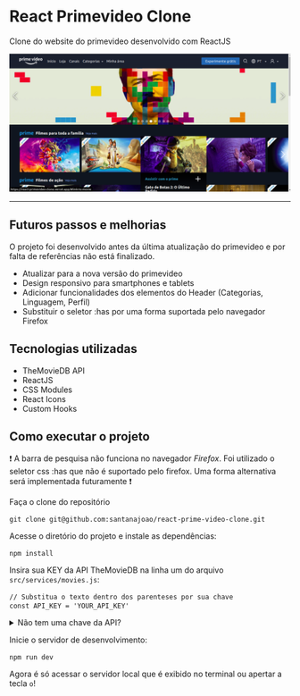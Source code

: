 # React Primevideo Clone

Clone do website do primevideo desenvolvido com ReactJS

<img src="./readme-assets/app-screenshot.png" alt="Captura de tela da aplicação funcionando">

---

## Futuros passos e melhorias

O projeto foi desenvolvido antes da última atualização do primevideo e por falta de referências não está finalizado.

- Atualizar para a nova versão do primevideo
- Design responsivo para smartphones e tablets
- Adicionar funcionalidades dos elementos do Header (Categorias, Linguagem, Perfil)
- Substituir o seletor :has por uma forma suportada pelo navegador Firefox

## Tecnologias utilizadas

- TheMovieDB API
- ReactJS
- CSS Modules
- React Icons
- Custom Hooks

## Como executar o projeto

:exclamation: A barra de pesquisa não funciona no navegador *Firefox*. Foi utilizado o seletor css :has que não é suportado pelo firefox. Uma forma alternativa será implementada futuramente :exclamation:

Faça o clone do repositório

```
git clone git@github.com:santanajoao/react-prime-video-clone.git
```

Acesse o diretório do projeto e instale as dependências:

```
npm install
```

Insira sua KEY da API TheMovieDB na linha um do arquivo `src/services/movies.js`:

```
// Substitua o texto dentro dos parenteses por sua chave
const API_KEY = 'YOUR_API_KEY'
```
<details>
  <summary>Não tem uma chave da API?</summary>
  <pre>
1. Acesse o site da API
2. Crie uma conta cliando em "Junte-se ao TMDB"
3. Faça login na sua conta
4. No canto superior direito clique no seu perfil > "Configurações"
5. No menu lateral clique em "API"
6. Clique no link que aparecerá para gerar sua KEY
  </pre>
</details>

Inicie o servidor de desenvolvimento:

```
npm run dev
```

Agora é só acessar o servidor local que é exibido no terminal ou apertar a tecla `o`!
